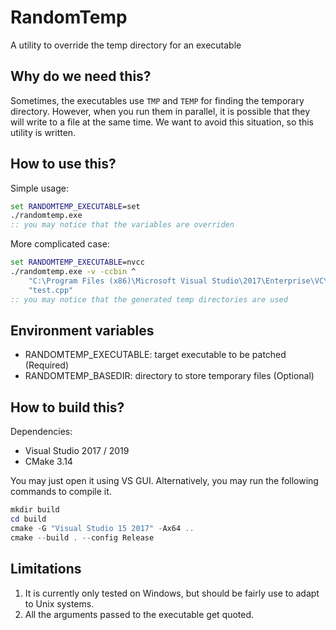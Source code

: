 # RandomTemp
A utility to override the temp directory for an executable

## Why do we need this?
Sometimes, the executables use `TMP` and `TEMP` for finding the temporary directory. However, when you run them in parallel, it is possible that they will write to a file at the same time. We want to avoid this situation, so this utility is written.

## How to use this?
Simple usage:
```cmd
set RANDOMTEMP_EXECUTABLE=set
./randomtemp.exe
:: you may notice that the variables are overriden
```

More complicated case:
```cmd
set RANDOMTEMP_EXECUTABLE=nvcc
./randomtemp.exe -v -ccbin ^
    "C:\Program Files (x86)\Microsoft Visual Studio\2017\Enterprise\VC\Tools\MSVC\14.11.25503\bin\HostX64\x64\cl.exe" ^
    "test.cpp"
:: you may notice that the generated temp directories are used
```

## Environment variables
- RANDOMTEMP_EXECUTABLE: target executable to be patched (Required)
- RANDOMTEMP_BASEDIR: directory to store temporary files (Optional)

## How to build this?
Dependencies:
- Visual Studio 2017 / 2019
- CMake 3.14

You may just open it using VS GUI. Alternatively, you may run the following commands to compile it.
```powershell
mkdir build
cd build
cmake -G "Visual Studio 15 2017" -Ax64 ..
cmake --build . --config Release
```

## Limitations
1. It is currently only tested on Windows, but should be fairly use to adapt to Unix systems.
2. All the arguments passed to the executable get quoted.
